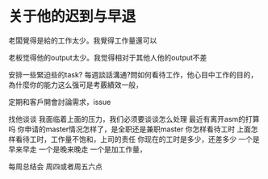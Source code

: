 # 关于他的迟到与早退

老闆覺得是給的工作太少。我覺得工作量還可以

老板觉得他的output太少。我觉得相对于其他人他的output不差

安排一些緊迫些的task?
每週談話溝通?問如何看待工作，他心目中工作的目的，為什麼你的能力这么强可是考覈績效一般，

定期和客戶開會討論需求，issue

找他谈谈
我面临着上面的压力，我们必须要谈谈怎么处理
最近有离开asm的打算吗
你申请的master情况怎样了，是全职还是兼职master
你怎样看待工时
上面怎样看待工时，工作量不饱和，上司的责任
你现在的工时是多少，还差多少
一个是早来早走
一个是晚来晚走
一个是加工作量，

每周总结会
周四或者周五六点